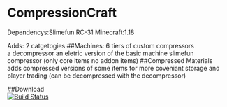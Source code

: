# CompressionCraft

Dependencys:Slimefun RC-31
Minecraft:1.18

Adds: 2 catgetogies
##Machines:
6 tiers of custom compressors  
a decompressor 
an eletric version of the basic machine slimefun compressor (only core items no addon items)
##Compressed Materials  
adds compressed versions of some items for more coveniant storage and player trading (can be decompressed with the decompressor)

##Download  
<a href="https://thebusybiscuit.github.io/builds/JasperChaseTOQ/CompressionCraft/master"><img src="https://thebusybiscuit.github.io/builds/JasperChaseTOQ/CompressionCraft/master/badge.svg" alt="Build Status"/></a>
